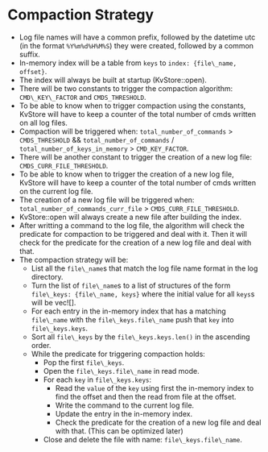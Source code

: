 # Compaction Strategy
- Log file names will have a common prefix, followed by the datetime utc (in the format `%Y%m%d%H%M%S`) they were created, followed by a common suffix.
- In-memory index will be a table from `keys` to `index: {file\_name, offset}`.
- The index will always be built at startup (KvStore::open).
- There will be two constants to trigger the compaction algorithm: `CMD\_KEY\_FACTOR` and `CMDS_THRESHOLD`.
- To be able to know when to trigger compaction using the constants, KvStore will have to keep a counter of the total number of cmds written on all log files.
- Compaction will be triggered when: `total_number_of_commands` > `CMDS_THRESHOLD` && `total_number_of_commands` / `total_number_of_keys_in_memory` > `CMD_KEY_FACTOR`.
- There will be another constant to trigger the creation of a new log file: `CMDS_CURR_FILE_THRESHOLD`.
- To be able to know when to trigger the creation of a new log file, KvStore will have to keep a counter of the total number of cmds written on the current log file.
- The creation of a new log file will be triggered when: `total_number_of_commands_curr_file` > `CMDS_CURR_FILE_THRESHOLD`.
- KvStore::open will always create a new file after building the index.
- After writting a command to the log file, the algorithm will check the predicate for compaction to be triggered and deal with it. Then it will check for the predicate for the creation of a new log file and deal with that.
- The compaction strategy will be:
  - List all the `file\_name`s that match the log file name format in the log directory.
  - Turn the list of `file\_name`s to a list of structures of the form `file\_keys: {file\_name, keys}` where the initial value for all `keys`s will be vec![].
  - For each entry in the in-memory index that has a matching `file\_name` with the `file\_keys.file\_name` push that `key` into `file\_keys.keys`.
  - Sort all `file\_keys` by the `file\_keys.keys.len()` in the ascending order.
  - While the predicate for triggering compaction holds:
    - Pop the first `file\_keys`.
    - Open the `file\_keys.file\_name` in read mode.
    - For each `key` in `file\_keys.keys`:
      - Read the `value` of the `key` using first the in-memory index to find the offset and then the read from file at the offset.
      - Write the command to the current log file.
      - Update the entry in the in-memory index.
      - Check the predicate for the creation of a new log file and deal with that. (This can be optimized later)
    - Close and delete the file with name: `file\_keys.file\_name`.

